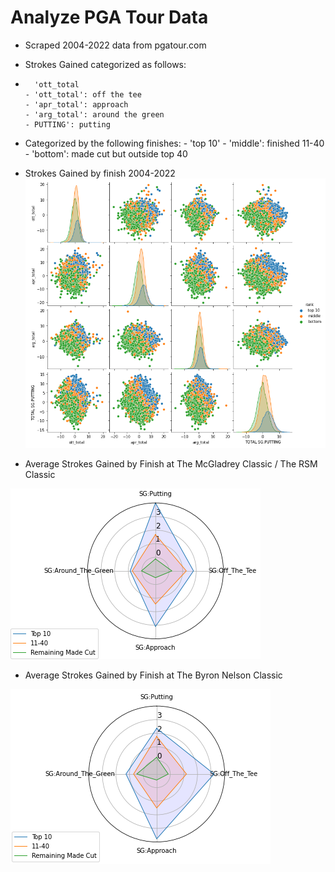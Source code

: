 # Analyze PGA Tour Data

- Scraped 2004-2022 data from pgatour.com
- Strokes Gained categorized as follows:
-       'ott_total
      - 'ott_total': off the tee
      - 'apr_total': approach
      - 'arg_total': around the green
      - PUTTING': putting
- Categorized by the following finishes:
      - 'top 10'
      - 'middle': finished 11-40
      - 'bottom': made cut but outside top 40


- Strokes Gained by finish 2004-2022
![](/images/_sg_by_finish.png)

- Average Strokes Gained by Finish at The McGladrey Classic / The RSM Classic

![](/images/_McGladrey.png)


- Average Strokes Gained by Finish at The Byron Nelson Classic

![](/images/_hp_golf.png)
